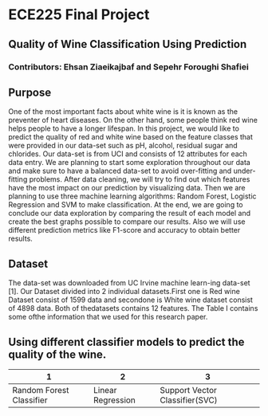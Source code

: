 # ECE225 Final Project

## Quality of Wine Classification Using Prediction

### Contributors: Ehsan Ziaeikajbaf and Sepehr Foroughi Shafiei

## Purpose
One of the most important facts about white wine is it is known as the preventer of heart diseases. On the other hand, some people think red wine helps people to have a longer lifespan. In this project, we would like to predict the quality of red and white wine based on the feature classes that were provided in our data-set such as pH, alcohol, residual sugar and chlorides. Our data-set is from UCI and consists of 12 attributes for each data entry. We are planning to start some exploration throughout our data and make sure to have a balanced data-set to avoid over-fitting and under-fitting problems. After data cleaning, we will try to find out which features have the most impact on our prediction by visualizing data. Then we are planning to use three machine learning algorithms: Random Forest, Logistic Regression and SVM to make classification. At the end, we are going to conclude our data exploration by comparing the result of each model and create the best graphs possible to compare our results. Also we will use different prediction metrics like F1-score and accuracy to obtain better results.

## Dataset
The data-set was downloaded from UC Irvine machine learn-ing data-set [1]. Our Dataset divided into 2 individual datasets.First one is Red wine Dataset consist of 1599 data and secondone  is  White  wine  dataset  consist  of  4898  data.  Both  of  thedatasets  contains  12  features.  The  Table  I  contains  some  ofthe information that we used for this research paper.


## Using different classifier models to predict the quality of the wine.
|1|2|3|
|---|---|---|
|Random Forest Classifier| Linear Regression | Support Vector Classifier(SVC)|

